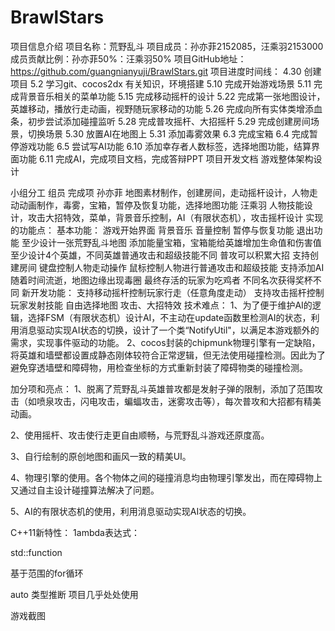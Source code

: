 # BrawlStars
项目信息介绍
项目名称：荒野乱斗
项目成员：孙亦菲2152085，汪乘羽2153000
成员贡献比例：孙亦菲50%：汪乘羽50%
项目GitHub地址：https://github.com/guangnianyuji/BrawlStars.git
项目进度时间线：
4.30	创建项目
5.2	学习git、cocos2dx 有关知识，环境搭建
5.10	完成开始游戏场景
5.11	完成背景音乐相关的菜单功能
5.15	完成移动摇杆的设计
5.22	完成第一张地图设计，英雄移动，播放行走动画，视野随玩家移动的功能
5.26	完成向所有实体类增添血条，初步尝试添加碰撞监听
5.28	完成普攻摇杆、大招摇杆
5.29	完成创建房间场景，切换场景
5.30	放置AI在地图上
5.31	添加毒雾效果
6.3	完成宝箱
6.4	完成暂停游戏功能
6.5	尝试写AI功能
6.10	添加幸存者人数标签，选择地图功能，结算界面功能
6.11	完成AI，完成项目文档，完成答辩PPT
项目开发文档
游戏整体架构设计

小组分工
组员	完成项
孙亦菲	地图素材制作，创建房间，走动摇杆设计，人物走动动画制作，毒雾，宝箱，暂停及恢复功能，选择地图功能
汪乘羽	人物技能设计，攻击大招特效，菜单，背景音乐控制，AI（有限状态机），攻击摇杆设计
实现的功能点：
基本功能：
游戏开始界面
背景音乐
音量控制
暂停与恢复功能
退出功能
至少设计一张荒野乱斗地图
添加能量宝箱，宝箱能给英雄增加生命值和伤害值
至少设计4个英雄，不同英雄普通攻击和超级技能不同
普攻可以积累大招
支持创建房间
键盘控制人物走动操作
鼠标控制人物进行普通攻击和超级技能
支持添加AI
随着时间流逝，地图边缘出现毒圈
最终存活的玩家为吃鸡者
不同名次获得奖杯不同
新开发功能：
支持移动摇杆控制玩家行走（任意角度走动）
支持攻击摇杆控制玩家发射技能
自由选择地图
攻击、大招特效
技术难点：
1、为了便于维护AI的逻辑，选择FSM（有限状态机）设计AI，不主动在update函数里检测AI的状态，利用消息驱动实现AI状态的切换，设计了一个类“NotifyUtil"，以满足本游戏额外的需求，实现事件驱动的功能。
2、cocos封装的chipmunk物理引擎有一定缺陷，将英雄和墙壁都设置成静态刚体较符合正常逻辑，但无法使用碰撞检测。因此为了避免穿透墙壁和障碍物，用检查坐标的方式重新封装了障碍物类的碰撞检测。


加分项和亮点：
1、脱离了荒野乱斗英雄普攻都是发射子弹的限制，添加了范围攻击（如喷泉攻击，闪电攻击，蝙蝠攻击，迷雾攻击等），每次普攻和大招都有精美动画。

2、使用摇杆、攻击使行走更自由顺畅，与荒野乱斗游戏还原度高。

3、自行绘制的原创地图和画风一致的精美UI。

4、物理引擎的使用。各个物体之间的碰撞消息均由物理引擎发出，而在障碍物上又通过自主设计碰撞算法解决了问题。

5、AI的有限状态机的使用，利用消息驱动实现AI状态的切换。
 
C++11新特性：
1ambda表达式：


std::function

基于范围的for循环




auto 类型推断
项目几乎处处使用


游戏截图

